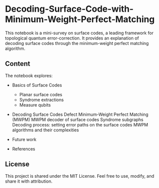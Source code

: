 # Decoding-Surface-Code-with-Minimum-Weight-Perfect-Matching
This notebook is a mini-survey on surface codes, a leading framework for topological quantum error-correction. It provides an explanation of decoding surface codes through the minimum-weight perfect matching algorithm. 

## Content
The notebook explores: 

- Basics of Surface Codes
  
  * Planar surface codes
  * Syndrome extractions
  * Measure qubits

- Decoding Surface Codes
  Defect
  Minimum-Weight Perfect Matching (MWPM)
  MWPM decoder of surface codes
  Syndrome subgraphs
  Decoding process: setting error paths on the surface codes
  MWPM algorithms and their complexities

- Future work
- References

## License
This project is shared under the MIT License. Feel free to use, modify, and share it with attribution.
